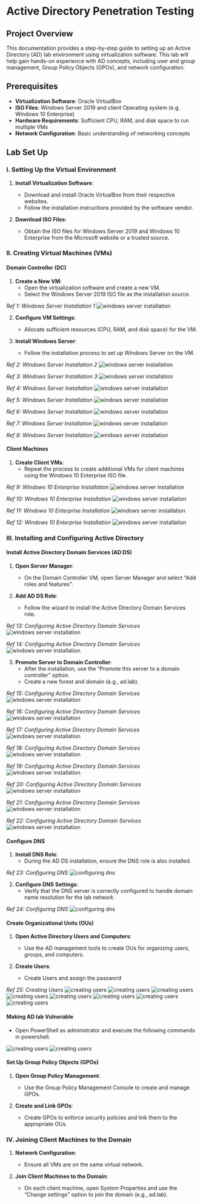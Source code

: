 # Active Directory Penetration Testing

## Project Overview
This documentation provides a step-by-step guide to setting up an Active Directory (AD) lab environment using virtualization software. This lab will help gain hands-on experience with AD concepts, including user and group management, Group Policy Objects (GPOs), and network configuration.

## Prerequisites
- **Virtualization Software**: Oracle VirtualBox
- **ISO Files**: Windows Server 2019 and client Operating system (e.g. Windows 10 Enterprise)
- **Hardware Requirements**: Sufficient CPU, RAM, and disk space to run multiple VMs
- **Network Configuration**: Basic understanding of networking concepts

## Lab Set Up
### I. Setting Up the Virtual Environment
1. **Install Virtualization Software**:
   - Download and install Oracle VirtualBox from their respective websites.
   - Follow the installation instructions provided by the software vendor.

2. **Download ISO Files**:
   - Obtain the ISO files for Windows Server 2019 and Windows 10 Enterprise from the Microsoft website or a trusted source.

### II. Creating Virtual Machines (VMs)
#### Domain Controller (DC)
1. **Create a New VM**:
   - Open the virtualization software and create a new VM.
   - Select the Windows Server 2019 ISO file as the installation source.

*Ref 1: Windows Server Installation 1*
![windows server installation](images/image1.png)

2. **Configure VM Settings**:
   - Allocate sufficient resources (CPU, RAM, and disk space) for the VM.

3. **Install Windows Server**:
   - Follow the installation process to set up Windows Server on the VM.

*Ref 2: Windows Server Installation 2*
![windows server installation](images/image2.png)

*Ref 3: Windows Server Installation 3*
![windows server installation](images/image3.png)

*Ref 4: Windows Server Installation*
![windows server installation](images/image4.png)

*Ref 5: Windows Server Installation*
![windows server installation](images/image5.png)

*Ref 6: Windows Server Installation*
![windows server installation](images/image6.png)

*Ref 7: Windows Server Installation*
![windows server installation](images/image7.png)

*Ref 8: Windows Server Installation*
![windows server installation](images/image8.png)

#### Client Machines
1. **Create Client VMs**:
   - Repeat the process to create additional VMs for client machines using the Windows 10 Enterprise ISO file.

*Ref 9: Windows 10 Enterprise Installation*
![windows server installation](images/image41.png)

*Ref 10: Windows 10 Enterprise Installation*
![windows server installation](images/image42.png)

*Ref 11: Windows 10 Enterprise Installation*
![windows server installation](images/image43.png)

*Ref 12: Windows 10 Enterprise Installation*
![windows server installation](images/image44.png)

### III. Installing and Configuring Active Directory
#### Install Active Directory Domain Services (AD DS)
1. **Open Server Manager**:
   - On the Domain Controller VM, open Server Manager and select “Add roles and features".

2. **Add AD DS Role**:
   - Follow the wizard to install the Active Directory Domain Services role.

*Ref 13: Configuring Active Directory Domain Services*
![windows server installation](images/image9.png)

*Ref 14: Configuring Active Directory Domain Services*
![windows server installation](images/image10.png)

3. **Promote Server to Domain Controller**:
   - After the installation, use the “Promote this server to a domain controller” option.
   - Create a new forest and domain (e.g., ad.lab).

*Ref 15: Configuring Active Directory Domain Services*
![windows server installation](images/image11.png)

*Ref 16: Configuring Active Directory Domain Services*
![windows server installation](images/image12.png)

*Ref 17: Configuring Active Directory Domain Services*
![windows server installation](images/image13.png)

*Ref 18: Configuring Active Directory Domain Services*
![windows server installation](images/image14.png)

*Ref 19: Configuring Active Directory Domain Services*
![windows server installation](images/image15.png)

*Ref 20: Configuring Active Directory Domain Services*
![windows server installation](images/image16.png)

*Ref 21: Configuring Active Directory Domain Services*
![windows server installation](images/image17.png)

*Ref 22: Configuring Active Directory Domain Services*
![windows server installation](images/image18.png)

#### Configure DNS
1. **Install DNS Role**:
   - During the AD DS installation, ensure the DNS role is also installed.

*Ref 23: Configuring DNS*
![configuring dns](images/image19.png)

2. **Configure DNS Settings**:
   - Verify that the DNS server is correctly configured to handle domain name resolution for the lab network.

*Ref 24: Configuring DNS*
![configuring dns](images/image20.png)

#### Create Organizational Units (OUs)
1. **Open Active Directory Users and Computers**:
   - Use the AD management tools to create OUs for organizing users, groups, and computers.

2. **Create Users**:
   - Create Users and assign the password

*Ref 25: Creating Users*
![creating users](images/image26.png) ![creating users](images/image27.png) ![creating users](images/image28.png) ![creating users](images/image29.png) ![creating users](images/image30.png) ![creating users](images/image31.png) ![creating users](images/image32.png) ![creating users](images/image33.png)

#### Making AD lab Vulnerable
- Open PowerShell as administrator and execute the following commands in powershell.

![creating users](images/image26.png) ![creating users](images/image27.png)


#### Set Up Group Policy Objects (GPOs)
1. **Open Group Policy Management**:
   - Use the Group Policy Management Console to create and manage GPOs.

2. **Create and Link GPOs**:
   - Create GPOs to enforce security policies and link them to the appropriate OUs.

### IV. Joining Client Machines to the Domain
1. **Network Configuration**:
   - Ensure all VMs are on the same virtual network.

2. **Join Client Machines to the Domain**:
   - On each client machine, open System Properties and use the “Change settings” option to join the domain (e.g., ad.lab).
